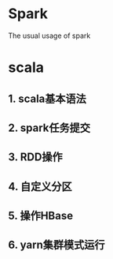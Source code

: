 # Spark
The usual usage of spark

# scala
## 1. scala基本语法
## 2. spark任务提交
## 3. RDD操作
## 4. 自定义分区
## 5. 操作HBase
## 6. yarn集群模式运行
